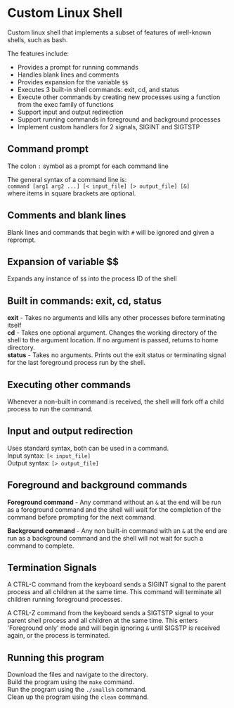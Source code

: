 # Custom Linux Shell

Custom linux shell that implements a subset of features of well-known shells, such as bash.

The features include:
* Provides a prompt for running commands
* Handles blank lines and comments
* Provides expansion for the variable ```$$```
* Executes 3 built-in shell commands: exit, cd, and status 
* Execute other commands by creating new processes using a function from the exec family of functions
* Support input and output redirection
* Support running commands in foreground and background processes
* Implement custom handlers for 2 signals, SIGINT and SIGTSTP

Command prompt
----
The colon ```:``` symbol as a prompt for each command line  

The general syntax of a command line is:  
```command [arg1 arg2 ...] [< input_file] [> output_file] [&]```  
where items in square brackets are optional.

Comments and blank lines
----
Blank lines and commands that begin with ```#``` will be ignored and given a reprompt.

Expansion of variable $$
----
Expands any instance of ```$$``` into the process ID of the shell

Built in commands: exit, cd, status
----
**exit** - Takes no arguments and kills any other processes before terminating itself  
**cd** - Takes one optional argument. Changes the working directory of the shell to the argument location. If no argument is passed, returns to home directory.  
**status** - Takes no arguments. Prints out the exit status or terminating signal for the last foreground process run by the shell.  

Executing other commands
----
Whenever a non-built in command is received, the shell will fork off a child process to run the command.

Input and output redirection
----
Uses standard syntax, both can be used in a command.  
Input syntax: ```[< input_file]```   
Output syntax: ```[> output_file]```

Foreground and background commands
----
**Foreground command** -
Any command without an ```&``` at the end will be run as a foreground command and the shell will wait for the completion of the command before prompting for the next command.  

**Background command** -
Any non built-in command with an ```&``` at the end are run as a background command and the shell will not wait for such a command to complete. 

Termination Signals
----
A CTRL-C command from the keyboard sends a SIGINT signal to the parent process and all children at the same time. This command will terminate all children running foreground processes.

A CTRL-Z command from the keyboard sends a SIGTSTP signal to your parent shell process and all children at the same time. This enters 'Foreground only' mode and will begin ignoring ```&``` until SIGSTP is received again, or the process is terminated.

Running this program
----
Download the files and navigate to the directory.  
Build the program using the ```make``` command.  
Run the program using the ```./smallsh``` command.  
Clean up the program using the ```clean``` command.
